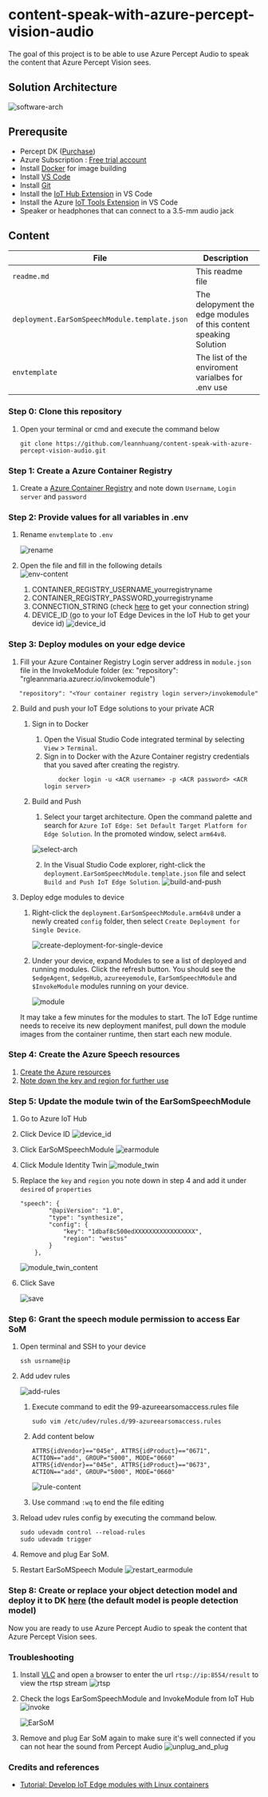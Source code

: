# content-speak-with-azure-percept-vision-audio
The goal of this project is to be able to use Azure Percept Audio to speak the content that Azure Percept Vision sees.

## Solution Architecture
![software-arch](docs/images/arch.png)

## Prerequsite
- Percept DK ([Purchase](https://www.microsoft.com/en-us/store/build/azure-percept/8v2qxmzbz9vc))
- Azure Subscription : [Free trial account](https://azure.microsoft.com/en-us/free/)
- Install [Docker](https://docs.docker.com/get-docker/) for image building
- Install [VS Code](https://code.visualstudio.com/)
- Install [Git](https://git-scm.com/)
- Install the [IoT Hub Extension](https://marketplace.visualstudio.com/items?itemName=vsciot-vscode.azure-iot-toolkit) in VS Code
- Install the Azure [IoT Tools Extension](https://marketplace.visualstudio.com/items?itemName=vsciot-vscode.azure-iot-tools) in VS Code
- Speaker or headphones that can connect to a 3.5-mm audio jack

## Content

| File             | Description                                                   |
|-------------------------|---------------------------------------------------------------|
| `readme.md`             | This readme file                                              |
| `deployment.EarSomSpeechModule.template.json`    | The delopyment the edge modules of this content speaking Solution |
| `envtemplate`    | The list of the enviroment varialbes for .env use |

### Step 0: Clone this repository

1. Open your terminal or cmd and execute the command below
   
    ```
    git clone https://github.com/leannhuang/content-speak-with-azure-percept-vision-audio.git
    ```

### Step 1: Create a Azure Container Registry

1. Create a [Azure Container Registry](https://docs.microsoft.com/en-us/azure/iot-edge/tutorial-develop-for-linux?view=iotedge-2020-11#create-a-container-registry) and note down `Username`, `Login server` and `password`

### Step 2: Provide values for all variables in .env

1. Rename `envtemplate` to `.env`
    
    ![rename](docs/images/rename-env.png)
2. Open the file and fill in the following details  
    ![env-content](docs/images/env-content.png)
   1. CONTAINER_REGISTRY_USERNAME_yourregistryname
   2. CONTAINER_REGISTRY_PASSWORD_yourregistryname
   3. CONNECTION_STRING (check [here](https://github.com/leannhuang/voice-control-inventory-management#get-your-iot-hub-connection-string) to get your connection string)
   4. DEVICE_ID (go to your IoT Edge Devices in the IoT Hub to get your device id)
    ![device_id](docs/images/device-id.png)
    

### Step 3: Deploy modules on your edge device

1. Fill your Azure Container Registry Login server address in `module.json` file in the InvokeModule folder (ex: "repository": "rgleannmaria.azurecr.io/invokemodule")
```
   "repository": "<Your container registry login server>/invokemodule"
```

2. Build and push your IoT Edge solutions to your private ACR 
   1. Sign in to Docker
      1. Open the Visual Studio Code integrated terminal by selecting `View` > `Terminal`.
      2. Sign in to Docker with the Azure Container registry credentials that you saved after creating the registry.
            ```
                docker login -u <ACR username> -p <ACR password> <ACR login server>
            ```
   2. Build and Push
      1. Select your target architecture. Open the command palette and search for `Azure IoT Edge: Set Default Target Platform for Edge Solution`. In the promoted window, select `arm64v8`.
        
        ![select-arch](docs/images/select-architecture.png)
        
      2. In the Visual Studio Code explorer, right-click the `deployment.EarSomSpeechModule.template.json` file and select `Build and Push IoT Edge Solution`.
        ![build-and-push](docs/images/build-and-push.png) 
   

3. Deploy edge modules to device
   1. Right-click the `deployment.EarSomSpeechModule.arm64v8` under a newly created `config` folder, then select `Create Deployment for Single Device`.
        
        ![create-deployment-for-single-device](docs/images/create-deployment-for-single-device.png) 

   2. Under your device, expand Modules to see a list of deployed and running modules. Click the refresh button. You should see the `$edgeAgent`, `$edgeHub`, `azureeyemodule`, `EarSomSpeechModule` and `$InvokeModule` modules running on your device.
        
        ![module](docs/images/module-list.png) 
    
    It may take a few minutes for the modules to start. The IoT Edge runtime needs to receive its new deployment manifest, pull down the module images from the container runtime, then start each new module.


### Step 4: Create the Azure Speech resources
  1. [Create the Azure resources](https://docs.microsoft.com/en-us/azure/cognitive-services/speech-service/overview#create-the-azure-resource) 
  2. [Note down the key and region for further use](https://docs.microsoft.com/en-us/azure/cognitive-services/speech-service/overview#find-keys-and-locationregion)

### Step 5: Update the module twin of the EarSomSpeechModule
  1. Go to Azure IoT Hub
  2. Click Device ID
        ![device_id](docs/images/device_id.png) 
  3. Click EarSoMSpeechModule
        ![earmodule](docs/images/earmodule.png) 
  4. Click Module Identity Twin
        ![module_twin](docs/images/module_twin.png) 
  5. Replace the `key` and `region` you note down in step 4 and add it under `desired` of `properties`
        ```
        "speech": {
                "@apiVersion": "1.0",
                "type": "synthesize",
                "config": {
                    "key": "1dbaf8c500edXXXXXXXXXXXXXXXXX",
                    "region": "westus"
                }
            },
        ```
        ![module_twin_content](docs/images/module_twin_content.png) 
  6. Click Save
   
        ![save](docs/images/save.png)


### Step 6: Grant the speech module permission to access Ear SoM

  1. Open terminal and SSH to your device 
   
        ```
        ssh usrname@ip
        ```

  2. Add udev rules

        ![add-rules](docs/images/add-rules.jpeg)  

      1. Execute command to edit the 99-azureearsomaccess.rules file
            ```
            sudo vim /etc/udev/rules.d/99-azureearsomaccess.rules
            ```
      2. Add content below
            ```
            ATTRS{idVendor}=="045e", ATTRS{idProduct}=="0671", ACTION=="add", GROUP="5000", MODE="0660"
            ATTRS{idVendor}=="045e", ATTRS{idProduct}=="0673", ACTION=="add", GROUP="5000", MODE="0660"
            ```

            ![rule-content](docs/images/rule-content.jpeg)  
       
      3. Use command `:wq` to end the file editing

  3. Reload udev rules config by executing the command below.    
  
        ```
        sudo udevadm control --reload-rules
        sudo udevadm trigger
        ```
  4. Remove and plug Ear SoM.
  5. Restart EarSoMSpeech Module
        ![restart_earmodule](docs/images/restart_earmodule.png)  


### Step 8: Create or replace your object detection model and deploy it to DK [here](https://docs.microsoft.com/en-us/azure/azure-percept/tutorial-nocode-vision) (the default model is people detection model)  


Now you are ready to use Azure Percept Audio to speak the content that Azure Percept Vision sees. 

### Troubleshooting
1. Install [VLC](https://www.videolan.org/) and open a browser to enter the url `rtsp://ip:8554/result` to view the rtsp stream 
    ![rtsp](docs/images/rtsp-stream.png) 
   
2. Check the logs EarSomSpeechModule and InvokeModule from IoT Hub 
    ![invoke](docs/images/invoke-log.png) 

    ![EarSoM](docs/images/EarSoM-log.png) 

3. Remove and plug Ear SoM again to make sure it's well connected if you can not hear the sound from Percept Audio
    ![unplug_and_plug](docs/images/unplug_and_plug.png) 

### Credits and references
- [Tutorial: Develop IoT Edge modules with Linux containers](https://docs.microsoft.com/en-us/azure/iot-edge/tutorial-develop-for-linux?view=iotedge-2020-11)

